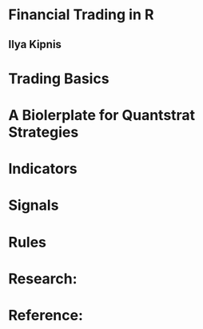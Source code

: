 # Financial Trading in R
## Ilya Kipnis

# Trading Basics

# A Biolerplate for Quantstrat Strategies

# Indicators

# Signals

# Rules

# Research:

# Reference: 

